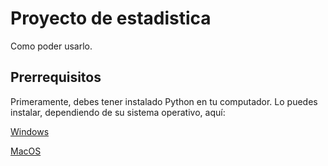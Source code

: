 # Proyecto de estadistica 

Como poder usarlo.

## Prerrequisitos

Primeramente, debes tener instalado Python en tu computador. Lo puedes instalar, dependiendo de su sistema operativo, aquí:

[Windows](https://www.python.org/downloads/)

[MacOS](https://www.python.org/downloads/macos/)

